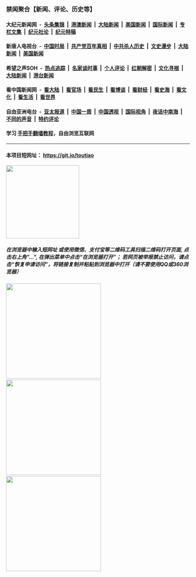 ### 禁闻聚合【新闻、评论、历史等】

#### 大纪元新闻网 &nbsp;-&nbsp; [头条集锦](indexes/E头条集锦.md?t=02111522) &nbsp;|&nbsp; [港澳新闻](indexes/E港澳新闻.md?t=02111522)  &nbsp;|&nbsp; [大陆新闻](indexes/E大陆新闻.md?t=02111522) &nbsp;|&nbsp; [美国新闻](indexes/E美国新闻.md?t=02111522) &nbsp;|&nbsp; [国际新闻](indexes/E国际新闻.md?t=02111522) &nbsp;|&nbsp; [专栏文集](indexes/E专栏文集.md?t=02111522) &nbsp;|&nbsp; [纪元社论](indexes/E纪元社论.md?t=02111522) &nbsp;|&nbsp; [纪元特稿](indexes/E纪元特稿.md?t=02111522) 

#### 新唐人电视台 &nbsp;-&nbsp; [中国时局](indexes/N中国时局.md?t=02111522) &nbsp;|&nbsp; [共产党百年真相](indexes/N共产党百年真相.md?t=02111522) &nbsp;|&nbsp; [中共杀人历史](indexes/N中共杀人历史.md?t=02111522) &nbsp;|&nbsp; [文史漫步](indexes/N文史漫步.md?t=02111522) &nbsp;|&nbsp; [大陆新闻](indexes/N大陆新闻.md?t=02111522) &nbsp;|&nbsp; [美国新闻](indexes/N美国新闻.md?t=02111522)

#### 希望之声SOH &nbsp;-&nbsp; [热点追踪](indexes/H热点追踪.md?t=02111522) &nbsp;|&nbsp; [名家谈时事](indexes/H名家谈时事.md?t=02111522) &nbsp;|&nbsp; [个人评论](indexes/H个人评论.md?t=02111522)  &nbsp;|&nbsp; [红朝解密](indexes/H红朝解密.md?t=02111522) &nbsp;|&nbsp; [文化寻根](indexes/H文化寻根.md?t=02111522) &nbsp;|&nbsp; [大陆新闻](indexes/H大陆新闻.md?t=02111522) &nbsp;|&nbsp; [港台新闻](indexes/H港台新闻.md?t=02111522)

#### 看中国新闻网 &nbsp;-&nbsp; [看大陆](indexes/S看大陆.md?t=02111522) &nbsp;|&nbsp; [看官场](indexes/S看官场.md?t=02111522) &nbsp;|&nbsp; [看民生](indexes/S看民生.md?t=02111522)  &nbsp;|&nbsp; [看博谈](indexes/S看博谈.md?t=02111522) &nbsp;|&nbsp; [看财经](indexes/S看财经.md?t=02111522) &nbsp;|&nbsp; [看史海](indexes/S看史海.md?t=02111522) &nbsp;|&nbsp; [看文化](indexes/S看文化.md?t=02111522) &nbsp;|&nbsp; [看生活](indexes/S看生活.md?t=02111522) &nbsp;|&nbsp; [看世界](indexes/S看世界.md?t=02111522)

#### 自由亚洲电台 &nbsp;-&nbsp; [亚太报道](indexes/R亚太报道.md?t=02111522) &nbsp;|&nbsp; [中国一周](indexes/R中国一周.md?t=02111522) &nbsp;|&nbsp; [中国透视](indexes/R中国透视.md?t=02111522)  &nbsp;|&nbsp; [国际视角](indexes/R国际视角.md?t=02111522) &nbsp;|&nbsp; [夜话中南海](indexes/R夜话中南海.md?t=02111522) &nbsp;|&nbsp; [不同的声音](indexes/R不同的声音.md?t=02111522) &nbsp;|&nbsp; [特约评论](indexes/R特约评论.md?t=02111522)

#### 学习 [手把手翻墙教程](https://github.com/gfw-breaker/guides/wiki)，自由浏览互联网

----

#### 本项目短网址： https://git.io/toutiao
<img src="https://raw.githubusercontent.com/gfw-breaker/banned-news/master/scripts/img/qr.png" width="200px"/>  

##### 在浏览器中输入短网址 或使用微信、支付宝等二维码工具扫描二维码打开页面, 点击右上角"...", 在弹出菜单中点击“在浏览器打开”； 若网页被举报禁止访问，请点击“恢复申请访问”，将链接复制并粘贴到浏览器中打开（请不要使用QQ或360浏览器）

<img src="https://raw.githubusercontent.com/gfw-breaker/banned-news/master/scripts/img/1.png" width="260px"/> &nbsp; <img src="https://raw.githubusercontent.com/gfw-breaker/banned-news/master/scripts/img/2.png" width="260px"/> &nbsp; <img src="https://raw.githubusercontent.com/gfw-breaker/banned-news/master/scripts/img/3.png" width="260px"/>
